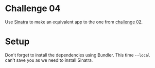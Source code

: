 # Challenge 04

Use [Sinatra](http://www.sinatrarb.com/) to make an equivalent app to the one from [challenge 02](/walski/soa-workshop/tree/master/box/challenges/02).

# Setup

Don't forget to install the dependencies using Bundler. This time ``--local`` can't save you as we need to install Sinatra.
